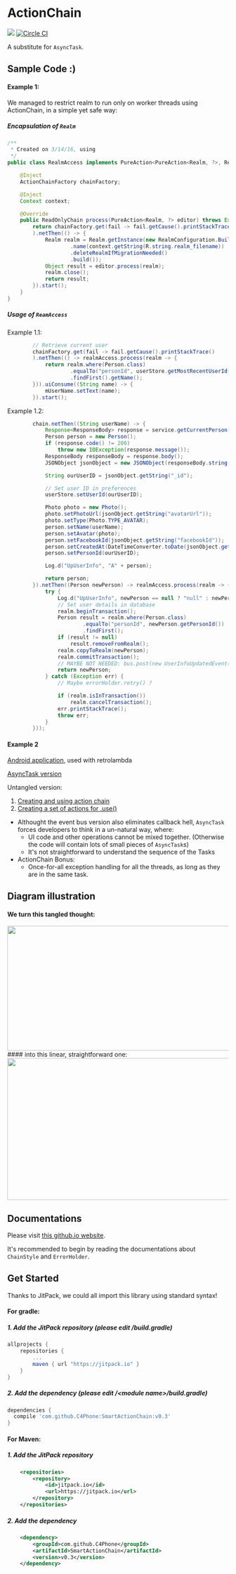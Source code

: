 # ActionChain
[![](https://jitpack.io/v/C4Phone/SmartActionChain.svg)](https://jitpack.io/#C4Phone/SmartActionChain) 
[![Circle CI](https://circleci.com/gh/C4Phone/ActionChain.svg?style=shield)](https://circleci.com/gh/C4Phone/ActionChain)


A substitute for ```AsyncTask```.


## Sample Code :)

#### Example 1:

We managed to restrict realm to run only on worker threads using ActionChain, in a simple yet safe way:

##### Encapsulation of ```Realm```
```Java
/**
 * Created on 3/14/16, using 
 */
public class RealmAccess implements PureAction<PureAction<Realm, ?>, ReadOnlyChain> {

    @Inject
    ActionChainFactory chainFactory;

    @Inject
    Context context;

    @Override
    public ReadOnlyChain process(PureAction<Realm, ?> editor) throws Exception {
        return chainFactory.get(fail -> fail.getCause().printStackTrace()
        ).netThen(() -> {
            Realm realm = Realm.getInstance(new RealmConfiguration.Builder(context)
                    .name(context.getString(R.string.realm_filename))
                    .deleteRealmIfMigrationNeeded()
                    .build());
            Object result = editor.process(realm);
            realm.close();
            return result;
        }).start();
    }
}
```

##### Usage of ```ReamAccess```

Example 1.1:

```Java
        // Retrieve current user
        chainFactory.get(fail -> fail.getCause().printStackTrace()
        ).netThen(() -> realmAccess.process(realm -> {
            return realm.where(Person.class)
                    .equalTo("personId", userStore.getMostRecentUserId())
                    .findFirst().getName();
        })).uiConsume((String name) -> {
            mUserName.setText(name);
        }).start();
```

Example 1.2:

```Java
        chain.netThen((String userName) -> {
            Response<ResponseBody> response = service.getCurrentPerson().execute();
            Person person = new Person();
            if (response.code() != 200)
                throw new IOException(response.message());
            ResponseBody responseBody = response.body();
            JSONObject jsonObject = new JSONObject(responseBody.string());

            String ourUserID = jsonObject.getString("_id");

            // Set user ID in preferences
            userStore.setUserId(ourUserID);

            Photo photo = new Photo();
            photo.setPhotoUrl(jsonObject.getString("avatarUrl"));
            photo.setType(Photo.TYPE_AVATAR);
            person.setName(userName);
            person.setAvatar(photo);
            person.setFacebookId(jsonObject.getString("facebookId"));
            person.setCreatedAt(DateTimeConverter.toDate(jsonObject.getString("createdAt")));
            person.setPersonId(ourUserID);

            Log.d("UpUserInfo", "A" + person);

            return person;
        }).netThen((Person newPerson) -> realmAccess.process(realm -> {
            try {
                Log.d("UpUserInfo", newPerson == null ? "null" : newPerson.toString());
                // Set user details in database
                realm.beginTransaction();
                Person result = realm.where(Person.class)
                        .equalTo("personId", newPerson.getPersonId())
                        .findFirst();
                if (result != null)
                    result.removeFromRealm();
                realm.copyToRealm(newPerson);
                realm.commitTransaction();
                // MAYBE NOT NEEDED: bus.post(new UserInfoUpdatedEvent(result));
                return newPerson;
            } catch (Exception err) {
                // Maybe errorHolder.retry() ?

                if (realm.isInTransaction())
                    realm.cancelTransaction();
                err.printStackTrace();
                throw err;
            }
        }));
```


#### Example 2
[Android application](https://github.com/TakefiveInteractive/Ledger-Android/tree/5b00fe9ac42685581a83fbb49fe1f1ef89cc35fa), used with retrolambda

[AsyncTask version](https://github.com/TakefiveInteractive/Ledger-Android/blob/3402d6c3f4272881d4d6df04648237646b8ab588/app/src/main/java/com/takefive/ledger/WelcomeActivity.java#L124)

Untangled version:

1. [Creating and using action chain](https://github.com/TakefiveInteractive/Ledger-Android/blob/5b00fe9ac42685581a83fbb49fe1f1ef89cc35fa/app/src/main/java/com/takefive/ledger/WelcomeActivity.java#L128)
2. [Creating a set of actions for .use()](https://github.com/TakefiveInteractive/Ledger-Android/blob/5b00fe9ac42685581a83fbb49fe1f1ef89cc35fa/app/src/main/java/com/takefive/ledger/task/UpdateUserInfoTask.java#L27)

 - Althought the event bus version also eliminates callback hell, ```AsyncTask``` forces developers to think in a un-natural way, where:
   - UI code and other operations cannot be mixed together. (Otherwise the code will contain lots of small pieces of ```AsyncTask```s)
   - It's not straightforward to understand the sequence of the Tasks
 - ActionChain Bonus:
   - Once-for-all exception handling for all the threads, as long as they are in the same task.



## Diagram illustration
#### We turn this tangled thought:

<img src="https://cloud.githubusercontent.com/assets/7296488/12837276/8ef590a2-cb86-11e5-8b02-c4c40f6805bd.png" width="512px" height="284px" />
#### into this linear, straightforward one:

<img src="https://cloud.githubusercontent.com/assets/7296488/12837277/92e391fa-cb86-11e5-8fcc-62fd0620c0ed.png" width="512px" height="323px" />

## Documentations

Please visit [this github.io website](http://c4phone.github.io/ActionChain/).

It's recommended to begin by reading the documentations about ```ChainStyle``` and ```ErrorHolder```.

## Get Started

Thanks to JitPack, we could all import this library using standard syntax!

#### For gradle:
##### 1. Add the JitPack repository (please edit /build.gradle)
```groovy
allprojects {
	repositories {
		...
		maven { url "https://jitpack.io" }
	}
}
```
##### 2. Add the dependency (please edit /&lt;module name&gt;/build.gradle)
```groovy
dependencies {
  compile 'com.github.C4Phone:SmartActionChain:v0.3'
}
```
#### For Maven:
##### 1. Add the JitPack repository
```xml
	<repositories>
		<repository>
		    <id>jitpack.io</id>
		    <url>https://jitpack.io</url>
		</repository>
	</repositories>
```
##### 2. Add the dependency
```xml
	<dependency>
	    <groupId>com.github.C4Phone</groupId>
	    <artifactId>SmartActionChain</artifactId>
	    <version>v0.3</version>
	</dependency>
```


